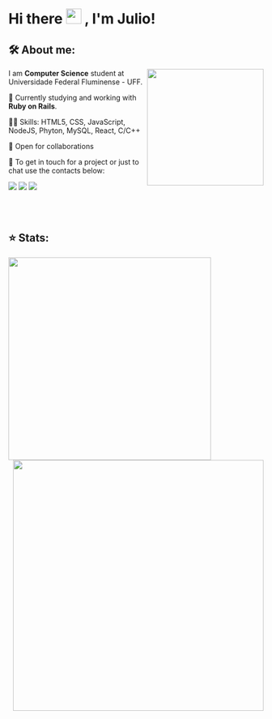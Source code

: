 # Hi there <img src="https://emojis.slackmojis.com/emojis/images/1570211625/6611/wave-animated.gif?1570211625" width="30"/> , I'm Julio!

## 🛠  About me:

<img align='right' src="https://media.giphy.com/media/M9gbBd9nbDrOTu1Mqx/giphy.gif" width="230"> 

<p align="left"> 
  I am <strong>Computer Science</strong> student at Universidade Federal Fluminense - UFF.
</p>
<p align="left"> 
  📖 Currently studying and working with <strong>Ruby on Rails</strong>.
</p>
<p align="left"> 
  🧑‍💻 Skills: HTML5, CSS, JavaScript, NodeJS, Phyton, MySQL, React, C/C++
</p>
<p aling="left">
  🤝 Open for collaborations
</p>
<p aling="left">
  💬 To get in touch for a project or just to chat use the contacts below:
</p>

<p align="left">
  <a href="mailto:julio_souza@id.uff.br" alt="Gmail">
  <img src="https://img.shields.io/badge/-Gmail-FF0000?style=for-the-badge&labelColor=FF0000&logo=gmail&logoColor=white&link=julio_souza@id.uff.br" /></a>

  <a href="https://www.linkedin.com/in/juliocarvalhos" alt="Linkedin">
  <img src="https://img.shields.io/badge/-Linkedin-0e76a8?style=for-the-badge&logo=Linkedin&logoColor=white&link=https://www.linkedin.com/in/juliocarvalhos" /></a>

  <a href="https://www.instagram.com/julio_carvalhos/" alt="Instagram">
  <img src="https://img.shields.io/badge/-Instagram-DF0174?style=for-the-badge&labelColor=DF0174&logo=instagram&logoColor=white&link=https://www.instagram.com/julio_carvalhos/"/></a>
</p>  

<br>
<br>

## ⭐ Stats:
<center>
     <img width="400px" align="left" src="https://github-readme-stats.vercel.app/api/top-langs/?username=juliocarvalhos&theme=dark&layout=compact" />
     <img width="495px" align="right" src="https://github-readme-stats.vercel.app/api?username=juliocarvalhos&theme=dark&show_icons=true?count_private=true" />   
  </tr>   
</center>

